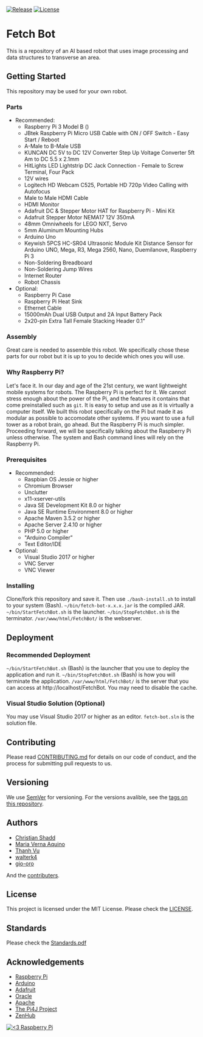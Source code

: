 [![Release](https://img.shields.io/github/release/cshadd/fetch-bot/all.svg)](https://github.com/cshadd/fetch-bot/releases)
[![License](https://img.shields.io/github/license/cshadd/fetch-bot.svg)](LICENSE)

# Fetch Bot
This is a repository of an AI based robot that uses image processing and data structures to transverse an area.

## Getting Started
This repository may be used for your own robot.

### Parts
* Recommended:
    - Raspberry Pi 3 Model B ()
    - JBtek Raspberry Pi Micro USB Cable with ON / OFF Switch - Easy Start / Reboot
    - A-Male to B-Male USB
    - KUNCAN DC 5V to DC 12V Converter Step Up Voltage Converter 5ft Am to DC 5.5 x 2.1mm
    - HitLights LED Lightstrip DC Jack Connection - Female to Screw Terminal, Four Pack
    - 12V wires
    - Logitech HD Webcam C525, Portable HD 720p Video Calling with Autofocus
    - Male to Male HDMI Cable
    - HDMI Monitor
    - Adafruit DC & Stepper Motor HAT for Raspberry Pi - Mini Kit
    - Adafruit Stepper Motor NEMA17 12V 350mA
    - 48mm Omniwheels for LEGO NXT, Servo
    - 5mm Aluminum Mounting Hubs
    - Arduino Uno
    - Keywish 5PCS HC-SR04 Ultrasonic Module Kit Distance Sensor for Arduino UNO, Mega, R3, Mega 2560, Nano, Duemilanove, Raspberry Pi 3
    - Non-Soldering Breadboard
    - Non-Soldering Jump Wires
    - Internet Router
    - Robot Chassis
* Optional:
    - Raspberry Pi Case
    - Raspberry Pi Heat Sink
    - Ethernet Cable
    - 15000mAh Dual USB Output and 2A Input Battery Pack
    - 2x20-pin Extra Tall Female Stacking Header 0.1"

### Assembly
Great care is needed to assemble this robot.
We specifically chose these parts for our robot but it is up to you to decide which ones you will use.

### Why Raspberry Pi?
Let's face it. In our day and age of the 21st century, we want lightweight mobile systems for robots. The Raspberry Pi is perfect for it.
We cannot stress enough about the power of the Pi, and the features it contains that come preinstalled such as ``git``.
It is easy to setup and use as it is virtually a computer itself.
We built this robot specifically on the Pi but made it as modular as possible to accomodate other systems.
If you want to use a full tower as a robot brain, go ahead. But the Raspberry Pi is much simpler.
Proceeding forward, we will be specifically talking about the Raspberry Pi unless otherwise. The system and Bash command lines will rely on the Raspberry Pi.

### Prerequisites
* Recommended:
    - Raspbian OS Jessie or higher
    - Chromium Browser
    - Unclutter
    - x11-xserver-utils
    - Java SE Development Kit 8.0 or higher
    - Java SE Runtime Environment 8.0 or higher
    - Apache Maven 3.5.2 or higher
    - Apache Server 2.4.10 or higher
    - PHP 5.0 or higher
    - "Arduino Compiler"
    - Text Editor/IDE
* Optional:
    - Visual Studio 2017 or higher
    - VNC Server
    - VNC Viewer

### Installing
Clone/fork this repository and save it. Then use ``./bash-install.sh`` to install to your system (Bash).
``~/bin/fetch-bot-x.x.x.jar`` is the compiled JAR.
``~/bin/StartFetchBot.sh`` is the launcher.
``~/bin/StopFetchBot.sh`` is the terminator.
``/var/www/html/FetchBot/`` is the webserver.

## Deployment

### Recommended Deployment
``~/bin/StartFetchBot.sh`` (Bash) is the launcher that you use to deploy the application and run it. ``~/bin/StopFetchBot.sh`` (Bash) is how you will terminate the application.
``/var/www/html/FetchBot/`` is the server that you can access at http://localhost/FetchBot. You may need to disable the cache.

### Visual Studio Solution (Optional)
You may use Visual Studio 2017 or higher as an editor. ``fetch-bot.sln`` is the solution file.

## Contributing
Please read [CONTRIBUTING.md](CONTRIBUTING.md) for details on our code of conduct, and the process for submitting pull requests to us.

## Versioning
We use [SemVer](http://semver.org/) for versioning. For the versions avalible, see the [tags on this repository](https://github.com/cshadd/fetch-bot/tags).

## Authors
* [Christian Shadd](https://github.com/cshadd)
* [Maria Verna Aquino](https://github.com/anrev09)
* [Thanh Vu](https://github.com/Vu-Thanh)
* [walterk4](https://github.com/walterk4)
* [gio-oro](https://github.com/gio-oro)

And the [contributers](https://github.com/cshadd/fetch-bot/graphs/contributors).

## License
This project is licensed under the MIT License. Please check the [LICENSE](LICENSE).

## Standards
Please check the [Standards.pdf](/docs/Standards.pdf)

## Acknowledgements
* [Raspberry Pi](https://www.raspberrypi.org/)
* [Arduino](https://www.arduino.cc/)
* [Adafruit](https://www.adafruit.com/)
* [Oracle](https://www.oracle.com/)
* [Apache](https://www.apache.org/)
* [The Pi4J Project](http://pi4j.com/)
* [ZenHub](https://www.zenhub.com/)

[![<3 Raspberry Pi](https://www.raspberrypi.org/app/uploads/2017/06/Powered-by-Raspberry-Pi-Logo_Outline-Colour-Screen-500x153.png)](https://www.raspberrypi.org/)
